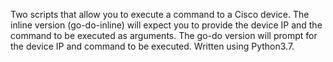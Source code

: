 Two scripts that allow you to execute a command to a Cisco device. The inline version (go-do-inline) will expect you to provide the device IP and the command to be executed as arguments. The go-do version will prompt for the device IP and command to be executed. Written using Python3.7.

